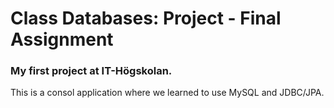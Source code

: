 # Class Databases: Project - Final Assignment
### My first project at IT-Högskolan.

This is a consol application where we learned to use MySQL and JDBC/JPA.
